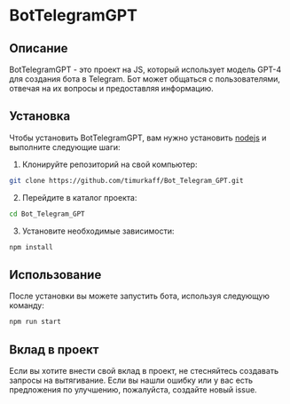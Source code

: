 # BotTelegramGPT

## Описание

BotTelegramGPT - это проект на JS, который использует модель GPT-4 для создания бота в Telegram. Бот может общаться с пользователями, отвечая на их вопросы и предоставляя информацию.

## Установка

Чтобы установить BotTelegramGPT, вам нужно установить [nodejs](https://nodejs.org/en) и выполните следующие шаги:

1. Клонируйте репозиторий на свой компьютер:
```sh
git clone https://github.com/timurkaff/Bot_Telegram_GPT.git
```
2. Перейдите в каталог проекта:
```sh
cd Bot_Telegram_GPT
```
3. Установите необходимые зависимости:
```sh
npm install
```

## Использование

После установки вы можете запустить бота, используя следующую команду:
```sh
npm run start
```
## Вклад в проект

Если вы хотите внести свой вклад в проект, не стесняйтесь создавать запросы на вытягивание. Если вы нашли ошибку или у вас есть предложения по улучшению, пожалуйста, создайте новый issue.
